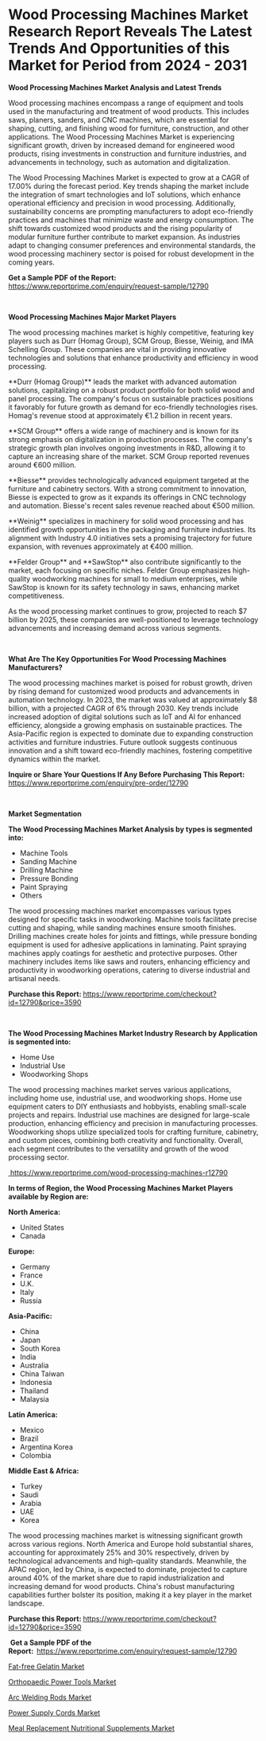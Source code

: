 <p><h1>Wood Processing Machines Market Research Report Reveals The Latest Trends And Opportunities of this Market for Period from 2024 - 2031</h1></p><p><strong>Wood Processing Machines Market Analysis and Latest Trends</strong></p>
<p><p>Wood processing machines encompass a range of equipment and tools used in the manufacturing and treatment of wood products. This includes saws, planers, sanders, and CNC machines, which are essential for shaping, cutting, and finishing wood for furniture, construction, and other applications. The Wood Processing Machines Market is experiencing significant growth, driven by increased demand for engineered wood products, rising investments in construction and furniture industries, and advancements in technology, such as automation and digitalization.</p><p>The Wood Processing Machines Market is expected to grow at a CAGR of 17.00% during the forecast period. Key trends shaping the market include the integration of smart technologies and IoT solutions, which enhance operational efficiency and precision in wood processing. Additionally, sustainability concerns are prompting manufacturers to adopt eco-friendly practices and machines that minimize waste and energy consumption. The shift towards customized wood products and the rising popularity of modular furniture further contribute to market expansion. As industries adapt to changing consumer preferences and environmental standards, the wood processing machinery sector is poised for robust development in the coming years.</p></p>
<p><strong>Get a Sample PDF of the Report:&nbsp;</strong> <a href="https://www.reportprime.com/enquiry/request-sample/12790?utm_campaign=1186&utm_medium=2&utm_source=Github&utm_content=ia&utm_term=10102024&utm_id=wood-processing-machines">https://www.reportprime.com/enquiry/request-sample/12790</a></p>
<p>&nbsp;</p>
<p><strong>Wood Processing Machines Major Market Players</strong></p>
<p><p>The wood processing machines market is highly competitive, featuring key players such as Durr (Homag Group), SCM Group, Biesse, Weinig, and IMA Schelling Group. These companies are vital in providing innovative technologies and solutions that enhance productivity and efficiency in wood processing.</p><p>**Durr (Homag Group)** leads the market with advanced automation solutions, capitalizing on a robust product portfolio for both solid wood and panel processing. The company's focus on sustainable practices positions it favorably for future growth as demand for eco-friendly technologies rises. Homag's revenue stood at approximately €1.2 billion in recent years.</p><p>**SCM Group** offers a wide range of machinery and is known for its strong emphasis on digitalization in production processes. The company's strategic growth plan involves ongoing investments in R&D, allowing it to capture an increasing share of the market. SCM Group reported revenues around €600 million.</p><p>**Biesse** provides technologically advanced equipment targeted at the furniture and cabinetry sectors. With a strong commitment to innovation, Biesse is expected to grow as it expands its offerings in CNC technology and automation. Biesse's recent sales revenue reached about €500 million.</p><p>**Weinig** specializes in machinery for solid wood processing and has identified growth opportunities in the packaging and furniture industries. Its alignment with Industry 4.0 initiatives sets a promising trajectory for future expansion, with revenues approximately at €400 million.</p><p>**Felder Group** and **SawStop** also contribute significantly to the market, each focusing on specific niches. Felder Group emphasizes high-quality woodworking machines for small to medium enterprises, while SawStop is known for its safety technology in saws, enhancing market competitiveness.</p><p>As the wood processing market continues to grow, projected to reach $7 billion by 2025, these companies are well-positioned to leverage technology advancements and increasing demand across various segments.</p></p>
<p>&nbsp;</p>
<p><strong>What Are The Key Opportunities For Wood Processing Machines Manufacturers?</strong></p>
<p><p>The wood processing machines market is poised for robust growth, driven by rising demand for customized wood products and advancements in automation technology. In 2023, the market was valued at approximately $8 billion, with a projected CAGR of 6% through 2030. Key trends include increased adoption of digital solutions such as IoT and AI for enhanced efficiency, alongside a growing emphasis on sustainable practices. The Asia-Pacific region is expected to dominate due to expanding construction activities and furniture industries. Future outlook suggests continuous innovation and a shift toward eco-friendly machines, fostering competitive dynamics within the market.</p></p>
<p><strong>Inquire or Share Your Questions If Any Before Purchasing This Report:</strong> <a href="https://www.reportprime.com/enquiry/pre-order/12790?utm_campaign=1186&utm_medium=2&utm_source=Github&utm_content=ia&utm_term=10102024&utm_id=wood-processing-machines">https://www.reportprime.com/enquiry/pre-order/12790</a></p>
<p>&nbsp;</p>
<p><strong>Market Segmentation</strong></p>
<p><strong>The Wood Processing Machines Market Analysis by types is segmented into:</strong></p>
<p><ul><li>Machine Tools</li><li>Sanding Machine</li><li>Drilling Machine</li><li>Pressure Bonding</li><li>Paint Spraying</li><li>Others</li></ul></p>
<p><p>The wood processing machines market encompasses various types designed for specific tasks in woodworking. Machine tools facilitate precise cutting and shaping, while sanding machines ensure smooth finishes. Drilling machines create holes for joints and fittings, while pressure bonding equipment is used for adhesive applications in laminating. Paint spraying machines apply coatings for aesthetic and protective purposes. Other machinery includes items like saws and routers, enhancing efficiency and productivity in woodworking operations, catering to diverse industrial and artisanal needs.</p></p>
<p><strong>Purchase this Report:&nbsp;</strong><a href="https://www.reportprime.com/checkout?id=12790&price=3590&utm_campaign=1186&utm_medium=2&utm_source=Github&utm_content=ia&utm_term=10102024&utm_id=wood-processing-machines">https://www.reportprime.com/checkout?id=12790&price=3590</a></p>
<p>&nbsp;</p>
<p><strong>The Wood Processing Machines Market Industry Research by Application is segmented into:</strong></p>
<p><ul><li>Home Use</li><li>Industrial Use</li><li>Woodworking Shops</li></ul></p>
<p><p>The wood processing machines market serves various applications, including home use, industrial use, and woodworking shops. Home use equipment caters to DIY enthusiasts and hobbyists, enabling small-scale projects and repairs. Industrial use machines are designed for large-scale production, enhancing efficiency and precision in manufacturing processes. Woodworking shops utilize specialized tools for crafting furniture, cabinetry, and custom pieces, combining both creativity and functionality. Overall, each segment contributes to the versatility and growth of the wood processing sector.</p></p>
<p><a href="https://www.reportprime.com/wood-processing-machines-r12790?utm_campaign=1186&utm_medium=2&utm_source=Github&utm_content=ia&utm_term=10102024&utm_id=wood-processing-machines">&nbsp;https://www.reportprime.com/wood-processing-machines-r12790</a></p>
<p><strong>In terms of Region, the Wood Processing Machines Market Players available by Region are:</strong></p>
<p>
    <p> <strong> North America: </strong>
        <ul>
            <li>United States</li>
            <li>Canada</li>
        </ul>
        </p> 
    <p> <strong> Europe: </strong>
        <ul>
            <li>Germany</li>
            <li>France</li>
            <li>U.K.</li>
            <li>Italy</li>
            <li>Russia</li>
        </ul>
        </p> 
    <p> <strong> Asia-Pacific: </strong>
        <ul>
            <li>China</li>
            <li>Japan</li>
            <li>South Korea</li>
            <li>India</li>
            <li>Australia</li>
            <li>China Taiwan</li>
            <li>Indonesia</li>
            <li>Thailand</li>
            <li>Malaysia</li>
        </ul>
        </p> 
    <p> <strong> Latin America: </strong>
        <ul>
            <li>Mexico</li>
            <li>Brazil</li>
            <li>Argentina Korea</li>
            <li>Colombia</li>
        </ul>
        </p> 
    <p> <strong> Middle East & Africa: </strong>
        <ul>
            <li>Turkey</li>
            <li>Saudi</li>
            <li>Arabia</li>
            <li>UAE</li>
            <li>Korea</li>
        </ul>
    </p>
    </p>
<p><p>The wood processing machines market is witnessing significant growth across various regions. North America and Europe hold substantial shares, accounting for approximately 25% and 30% respectively, driven by technological advancements and high-quality standards. Meanwhile, the APAC region, led by China, is expected to dominate, projected to capture around 40% of the market share due to rapid industrialization and increasing demand for wood products. China's robust manufacturing capabilities further bolster its position, making it a key player in the market landscape.</p></p>
<p><strong>Purchase this Report: </strong><a href="https://www.reportprime.com/checkout?id=12790&price=3590&utm_campaign=1186&utm_medium=2&utm_source=Github&utm_content=ia&utm_term=10102024&utm_id=wood-processing-machines">https://www.reportprime.com/checkout?id=12790&price=3590</a></p>
<p>&nbsp;<strong>Get a Sample PDF of the Report:&nbsp;&nbsp;</strong><a href="https://www.reportprime.com/enquiry/request-sample/12790?utm_campaign=1186&utm_medium=2&utm_source=Github&utm_content=ia&utm_term=10102024&utm_id=wood-processing-machines">https://www.reportprime.com/enquiry/request-sample/12790</a></p>
<p><strong></strong></p>
<p><p><a href="https://issuu.com/reportprime-2/docs/fat-free-gelatin-market-size-2030.p_c8844d3f72f704?utm_campaign=1186&utm_medium=2&utm_source=Github&utm_content=ia&utm_term=10102024&utm_id=wood-processing-machines">Fat-free Gelatin Market</a></p><p><a href="https://www.linkedin.com/pulse/orthopaedic-power-tools-market-evolution-regional-adaptations-3ulke?utm_campaign=1186&utm_medium=2&utm_source=Github&utm_content=ia&utm_term=10102024&utm_id=wood-processing-machines">Orthopaedic Power Tools Market</a></p><p><a href="https://www.linkedin.com/pulse/evolution-arc-welding-rods-market-key-shifts-from-2024-f3mxe?utm_campaign=1186&utm_medium=2&utm_source=Github&utm_content=ia&utm_term=10102024&utm_id=wood-processing-machines">Arc Welding Rods Market</a></p><p><a href="https://www.linkedin.com/pulse/in-depth-analysis-global-power-supply-cords-market-scope-its-rapid-lc8ec?utm_campaign=1186&utm_medium=2&utm_source=Github&utm_content=ia&utm_term=10102024&utm_id=wood-processing-machines">Power Supply Cords Market</a></p><p><a href="https://issuu.com/reportprime-2/docs/meal-replacement-nutritional-supple_040948ed50a880?utm_campaign=1186&utm_medium=2&utm_source=Github&utm_content=ia&utm_term=10102024&utm_id=wood-processing-machines">Meal Replacement Nutritional Supplements Market</a></p></p>